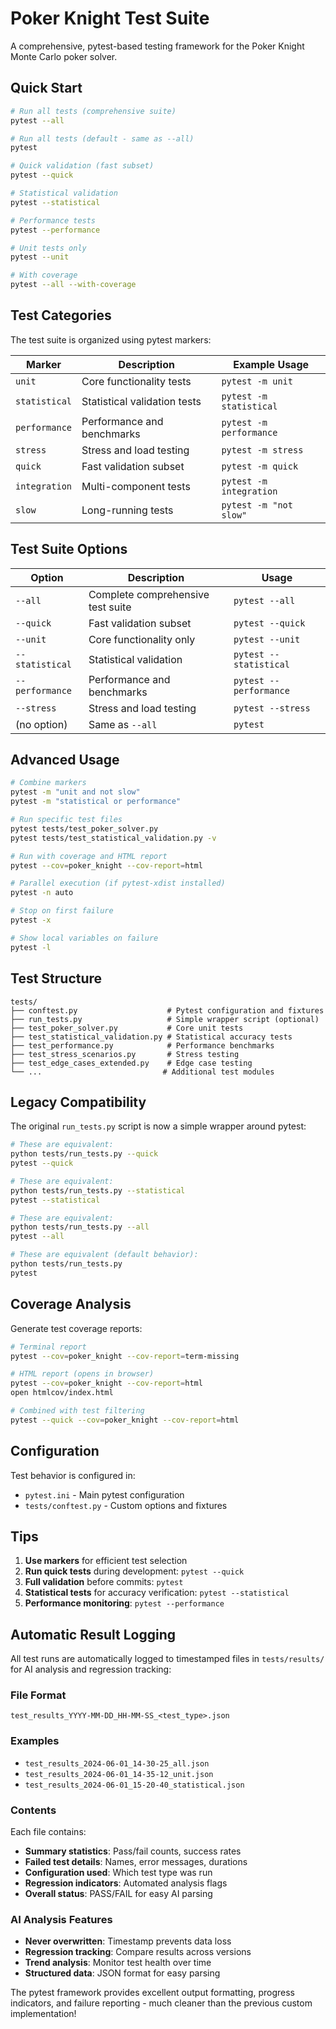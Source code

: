 # Poker Knight Test Suite

A comprehensive, pytest-based testing framework for the Poker Knight Monte Carlo poker solver.

## Quick Start

```bash
# Run all tests (comprehensive suite)
pytest --all

# Run all tests (default - same as --all)
pytest

# Quick validation (fast subset)
pytest --quick

# Statistical validation
pytest --statistical

# Performance tests
pytest --performance

# Unit tests only
pytest --unit

# With coverage
pytest --all --with-coverage
```

## Test Categories

The test suite is organized using pytest markers:

| Marker | Description | Example Usage |
|--------|-------------|---------------|
| `unit` | Core functionality tests | `pytest -m unit` |
| `statistical` | Statistical validation tests | `pytest -m statistical` |
| `performance` | Performance and benchmarks | `pytest -m performance` |
| `stress` | Stress and load testing | `pytest -m stress` |
| `quick` | Fast validation subset | `pytest -m quick` |
| `integration` | Multi-component tests | `pytest -m integration` |
| `slow` | Long-running tests | `pytest -m "not slow"` |

## Test Suite Options

| Option | Description | Usage |
|--------|-------------|-------|
| `--all` | Complete comprehensive test suite | `pytest --all` |
| `--quick` | Fast validation subset | `pytest --quick` |
| `--unit` | Core functionality only | `pytest --unit` |
| `--statistical` | Statistical validation | `pytest --statistical` |
| `--performance` | Performance and benchmarks | `pytest --performance` |
| `--stress` | Stress and load testing | `pytest --stress` |
| (no option) | Same as `--all` | `pytest` |

## Advanced Usage

```bash
# Combine markers
pytest -m "unit and not slow"
pytest -m "statistical or performance"

# Run specific test files
pytest tests/test_poker_solver.py
pytest tests/test_statistical_validation.py -v

# Run with coverage and HTML report
pytest --cov=poker_knight --cov-report=html

# Parallel execution (if pytest-xdist installed)
pytest -n auto

# Stop on first failure
pytest -x

# Show local variables on failure
pytest -l
```

## Test Structure

```
tests/
├── conftest.py                    # Pytest configuration and fixtures
├── run_tests.py                   # Simple wrapper script (optional)
├── test_poker_solver.py           # Core unit tests
├── test_statistical_validation.py # Statistical accuracy tests
├── test_performance.py            # Performance benchmarks
├── test_stress_scenarios.py       # Stress testing
├── test_edge_cases_extended.py    # Edge case testing
└── ...                           # Additional test modules
```

## Legacy Compatibility

The original `run_tests.py` script is now a simple wrapper around pytest:

```bash
# These are equivalent:
python tests/run_tests.py --quick
pytest --quick

# These are equivalent:
python tests/run_tests.py --statistical
pytest --statistical

# These are equivalent:
python tests/run_tests.py --all
pytest --all

# These are equivalent (default behavior):
python tests/run_tests.py
pytest
```

## Coverage Analysis

Generate test coverage reports:

```bash
# Terminal report
pytest --cov=poker_knight --cov-report=term-missing

# HTML report (opens in browser)
pytest --cov=poker_knight --cov-report=html
open htmlcov/index.html

# Combined with test filtering
pytest --quick --cov=poker_knight --cov-report=html
```

## Configuration

Test behavior is configured in:
- `pytest.ini` - Main pytest configuration
- `tests/conftest.py` - Custom options and fixtures

## Tips

1. **Use markers** for efficient test selection
2. **Run quick tests** during development: `pytest --quick`
3. **Full validation** before commits: `pytest`
4. **Statistical tests** for accuracy verification: `pytest --statistical`
5. **Performance monitoring**: `pytest --performance`

## Automatic Result Logging

All test runs are automatically logged to timestamped files in `tests/results/` for AI analysis and regression tracking:

### File Format
```
test_results_YYYY-MM-DD_HH-MM-SS_<test_type>.json
```

### Examples
- `test_results_2024-06-01_14-30-25_all.json`
- `test_results_2024-06-01_14-35-12_unit.json`
- `test_results_2024-06-01_15-20-40_statistical.json`

### Contents
Each file contains:
- **Summary statistics**: Pass/fail counts, success rates
- **Failed test details**: Names, error messages, durations
- **Configuration used**: Which test type was run
- **Regression indicators**: Automated analysis flags
- **Overall status**: PASS/FAIL for easy AI parsing

### AI Analysis Features
- **Never overwritten**: Timestamp prevents data loss
- **Regression tracking**: Compare results across versions
- **Trend analysis**: Monitor test health over time
- **Structured data**: JSON format for easy parsing

The pytest framework provides excellent output formatting, progress indicators, and failure reporting - much cleaner than the previous custom implementation! 